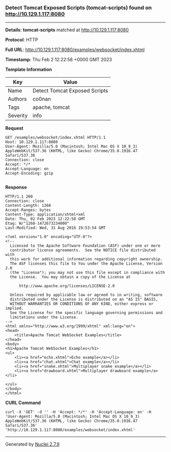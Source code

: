 ### Detect Tomcat Exposed Scripts (tomcat-scripts) found on http://10.129.1.117:8080
---
**Details**: **tomcat-scripts**  matched at http://10.129.1.117:8080

**Protocol**: HTTP

**Full URL**: http://10.129.1.117:8080/examples/websocket/index.xhtml

**Timestamp**: Thu Feb 2 12:22:58 +0000 GMT 2023

**Template Information**

| Key | Value |
|---|---|
| Name | Detect Tomcat Exposed Scripts |
| Authors | co0nan |
| Tags | apache, tomcat |
| Severity | info |

**Request**
```http
GET /examples/websocket/index.xhtml HTTP/1.1
Host: 10.129.1.117:8080
User-Agent: Mozilla/5.0 (Macintosh; Intel Mac OS X 10_9_3) AppleWebKit/537.36 (KHTML, like Gecko) Chrome/35.0.1916.47 Safari/537.36
Connection: close
Accept: */*
Accept-Language: en
Accept-Encoding: gzip


```

**Response**
```http
HTTP/1.1 200 
Connection: close
Content-Length: 1268
Accept-Ranges: bytes
Content-Type: application/xhtml+xml
Date: Thu, 02 Feb 2023 12:22:58 GMT
Etag: W/"1268-1472673234000"
Last-Modified: Wed, 31 Aug 2016 19:53:54 GMT

<?xml version="1.0" encoding="UTF-8"?>
<!--
  Licensed to the Apache Software Foundation (ASF) under one or more
  contributor license agreements.  See the NOTICE file distributed with
  this work for additional information regarding copyright ownership.
  The ASF licenses this file to You under the Apache License, Version 2.0
  (the "License"); you may not use this file except in compliance with
  the License.  You may obtain a copy of the License at

      http://www.apache.org/licenses/LICENSE-2.0

  Unless required by applicable law or agreed to in writing, software
  distributed under the License is distributed on an "AS IS" BASIS,
  WITHOUT WARRANTIES OR CONDITIONS OF ANY KIND, either express or implied.
  See the License for the specific language governing permissions and
  limitations under the License.
-->
<html xmlns="http://www.w3.org/1999/xhtml" xml:lang="en">
<head>
    <title>Apache Tomcat WebSocket Examples</title>
</head>
<body>
<h1>Apache Tomcat WebSocket Examples</h1>
<ul>
    <li><a href="echo.xhtml">Echo example</a></li>
    <li><a href="chat.xhtml">Chat example</a></li>
    <li><a href="snake.xhtml">Multiplayer snake example</a></li>
    <li><a href="drawboard.xhtml">Multiplayer drawboard example</a></li>

</ul>
</body>
</html>
```


**CURL Command**
```
curl -X 'GET' -d '' -H 'Accept: */*' -H 'Accept-Language: en' -H 'User-Agent: Mozilla/5.0 (Macintosh; Intel Mac OS X 10_9_3) AppleWebKit/537.36 (KHTML, like Gecko) Chrome/35.0.1916.47 Safari/537.36' 'http://10.129.1.117:8080/examples/websocket/index.xhtml'
```
---
Generated by [Nuclei 2.7.9](https://github.com/projectdiscovery/nuclei)
